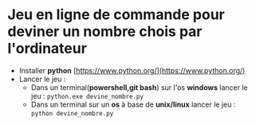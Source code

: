 # Jeu en ligne de commande pour deviner un nombre chois par l'ordinateur

- Installer **python** [https://www.python.org/](https://www.python.org/)
- Lancer le jeu : 
  - Dans un terminal(**powershell,git bash**) sur l'os **windows** lancer le jeu : `python.exe devine_nombre.py`
  - Dans un terminal sur un **os** à base de **unix/linux** lancer le jeu : `python devine_nombre.py`
